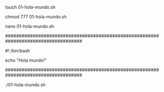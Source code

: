 touch 01-hola-mundo.sh

chmod 777 01-hola-mundo.sh

nano 01-hola-mundo.sh

####################################################################################

#! /bin/bash

echo "Hola mundo!"

####################################################################################

./01-hola-mundo.sh

